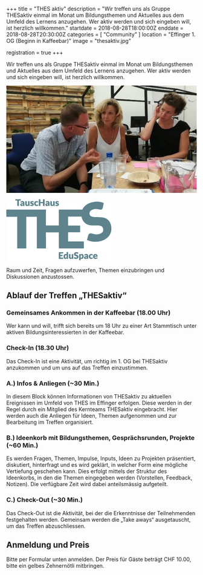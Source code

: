 +++
title = "THES aktiv"
description = "Wir treffen uns als Gruppe THESaktiv einmal im Monat um Bildungsthemen und Aktuelles aus dem Umfeld des Lernens anzugehen. Wer aktiv werden und sich eingeben will, ist herzlich willkommen."
startdate = 2018-08-28T18:00:00Z
enddate = 2018-08-28T20:30:00Z
categories = [ "Community" ]
location = "Effinger 1. OG (Beginn in Kaffeebar)"
image = "thesaktiv.jpg"

registration = true
+++

<div class="lead">
Wir treffen uns als Gruppe THESaktiv einmal im Monat um Bildungsthemen und Aktuelles aus dem Umfeld des Lernens anzugehen. Wer aktiv werden und sich eingeben will, ist herzlich willkommen. 
</div>

![THES aktiv](thesaktiv.jpg)

![THES Logo](thes-logo.png)

Raum und Zeit, Fragen aufzuwerfen, Themen einzubringen und Diskussionen anzustossen.


## Ablauf  der Treffen „THESaktiv“

### Gemeinsames Ankommen in der Kaffeebar (18.00 Uhr)

Wer kann und will, trifft sich bereits um 18 Uhr zu einer Art Stammtisch unter aktiven Bildungsinteressierten in der Kaffeebar.


### Check-In (18.30 Uhr)

Das Check-In ist eine Aktivität, um richtig im 1. OG bei THESaktiv anzukommen und um uns auf das Treffen einzustimmen.


### A.) Infos & Anliegen (~30 Min.)

In diesem Block können Informationen von THESaktiv zu aktuellen Ereignissen im Umfeld von THES im Effinger erfolgen. Diese werden in der Regel durch ein Mitglied des Kernteams THESaktiv eingebracht. Hier werden auch die Anliegen für Ideen, Themen aufgenommen und zur Bearbeitung im Treffen organisiert.


### B.) Ideenkorb mit Bildungsthemen, Gesprächsrunden, Projekte (~60 Min.)

Es werden Fragen, Themen, Impulse, Inputs, Ideen zu Projekten präsentiert, diskutiert, hinterfragt und es wird geklärt, in welcher Form eine mögliche Vertiefung geschehen kann. Dies erfolgt mittels der Struktur des Ideenkorbs, in den die Themen eingegeben werden (Vorstellen, Feedback, Notizen). Die verfügbare Zeit wird dabei anteilsmässig aufgeteilt.


### C.) Check-Out (~30 Min.)

Das Check-Out ist die Aktivität, bei der die Erkenntnisse der Teilnehmenden festgehalten werden. Gemeinsam werden die „Take aways“ ausgetauscht, um das Treffen abzuschliessen.


## Anmeldung und Preis

Bitte per Formular unten anmelden. Der Preis für Gäste beträgt CHF 10.00, bitte ein gelbes Zehnernötli mitbringen.

